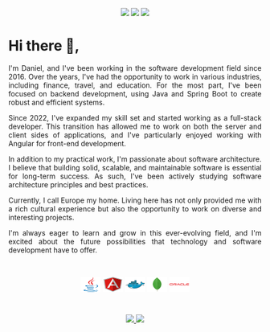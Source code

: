 <p align="center">
  <a href = "mailto:danielmariadasilva@gmail.com"><img src="https://img.shields.io/badge/-Gmail-%23333?style=for-the-badge&logo=gmail&logoColor=white" target="_blank"></a>
  <a href="https://www.linkedin.com/in/danielmariadasilva" target="_blank"><img src="https://img.shields.io/badge/-LinkedIn-%230077B5?style=for-the-badge&logo=linkedin&logoColor=white" target="_blank"></a>
  <a href="https://instagram.com/dan_maria" target="_blank"><img src="https://img.shields.io/badge/-Instagram-%23E4405F?style=for-the-badge&logo=instagram&logoColor=white" target="_blank"></a>
</p>    

<h1>Hi there 👋,</h1>

<p align="justify">I'm Daniel, and I've been working in the software development field since 2016. Over the years, I've had the opportunity to work in various industries, including finance, travel, and education. For the most part, I've been focused on backend development, using Java and Spring Boot to create robust and efficient systems.</p>

<p align="justify">Since 2022, I've expanded my skill set and started working as a full-stack developer. This transition has allowed me to work on both the server and client sides of applications, and I've particularly enjoyed working with Angular for front-end development.</p>

<p align="justify">In addition to my practical work, I'm passionate about software architecture. I believe that building solid, scalable, and maintainable software is essential for long-term success. As such, I've been actively studying software architecture principles and best practices.</p>

<p align="justify">Currently, I call Europe my home. Living here has not only provided me with a rich cultural experience but also the opportunity to work on diverse and interesting projects.</p>

<p align="justify">I'm always eager to learn and grow in this ever-evolving field, and I'm excited about the future possibilities that technology and software development have to offer.</p>

  <br>
  <p align="center">
    <img align="center" alt="java" height="30" width="40" src="https://raw.githubusercontent.com/devicons/devicon/master/icons/java/java-original.svg">
    <img align="center" alt="angular" height="30" width="40" src="https://raw.githubusercontent.com/devicons/devicon/master/icons/angularjs/angularjs-original.svg">
    <img align="center" alt="docker" height="30" width="40" src="https://raw.githubusercontent.com/devicons/devicon/master/icons/docker/docker-original.svg">
    <img align="center" alt="mongodb" height="30" width="40" src="https://raw.githubusercontent.com/devicons/devicon/master/icons/mongodb/mongodb-original.svg">
    <img align="center" alt="oracle" height="30" width="40" src="https://raw.githubusercontent.com/devicons/devicon/master/icons/oracle/oracle-original.svg">
  </p>
<br>
 <p align="center">
  <a href="https://github.com/danielmaria">
  <img height="180em" src="https://github-readme-stats.vercel.app/api?username=danielmaria&show_icons=true&theme=dark&include_all_commits=true&count_private=true"/>
  <img height="180em" src="https://github-readme-stats.vercel.app/api/top-langs/?username=danielmaria&layout=compact&langs_count=7&theme=dark"/>
  </a>
 </p>

<!--
**danielmaria/danielmaria** is a ✨ _special_ ✨ repository because its `README.md` (this file) appears on your GitHub profile.
-->
